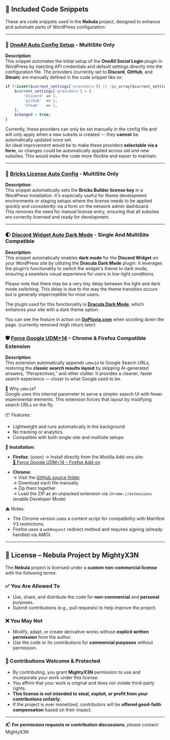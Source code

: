 
## 🔗 Included Code Snippets

These are code snippets used in the **Nebula** project, designed to enhance and automate parts of WordPress configuration:

---

### 🔐 [OneAll Auto Config Setup](https://github.com/MightyX3N/Nebula/blob/main/OneAll%20Auto%20Config%20Setup/code_snippet.txt) - MultiSite Only

**Description**:  
This snippet automates the initial setup of the **OneAll Social Login** plugin in WordPress by injecting API credentials and default settings directly into the configuration file. The providers (currently set to **Discord**, **GitHub**, and **Steam**) are manually defined in the code snippet like so:

```php
if (!isset($current_settings['providers']) || !is_array($current_settings['providers'])) {
    $current_settings['providers'] = [
        'discord' => 1,
        'github'  => 1,
        'steam'   => 1,
    ];
    $changed = true;
}
```

Currently, these providers can only be set manually in the config file and will only apply when a new subsite is created — they **cannot** be automatically updated once set.  
An ideal improvement would be to make these providers **selectable via a form**, so changes could be automatically applied across old and new subsites. This would make the code more flexible and easier to maintain.

---

### 🔑 [Bricks License Auto Config](https://github.com/MightyX3N/Nebula/blob/main/Bricks%20License%20Auto%20Config/code_snippet.txt) - MultiSite Only

**Description**:  
This snippet automatically sets the **Bricks Builder license key** in a WordPress installation. It's especially useful for theme development environments or staging setups where the license needs to be applied quickly and consistently via a form on the network admin dashboard.  
This removes the need for manual license entry, ensuring that all subsites are correctly licensed and ready for development.


---

### 🌓 [Discord Widget Auto Dark Mode](https://github.com/MightyX3N/Nebula/blob/main/Discord%20Widget%20Dark%20Mode/code_snippet.txt) - Single And MultiSite Compatible

**Description**:  
This snippet automatically enables **dark mode** for the **Discord Widget** on your WordPress site by utilizing the **Dracula Dark Mode** plugin. It leverages the plugin’s functionality to switch the widget's theme to dark mode, ensuring a seamless visual experience for users in low-light conditions.

Please note that there may be a very tiny delay between the light and dark mode switching. This delay is due to the way the theme transition occurs but is generally imperceptible for most users.

The plugin used for this functionality is **[Dracula Dark Mode](https://wordpress.org/plugins/dracula-dark-mode/)**, which enhances your site with a dark theme option.

You can see the feature in action on [**GoPluvia.com**](https://gopluvia.com) when scrolling down the page. (currently removed migh return later)

### 🛡️ [Force Google UDM=14](https://github.com/MightyX3N/Nebula/tree/main/Force%20Google%20UDM%3D14) – Chrome & Firefox Compatible Extension

**Description**:  
This extension automatically appends `udm=14` to Google Search URLs, restoring the **classic search results layout** by skipping AI-generated answers, “Perspectives,” and other clutter. It provides a cleaner, faster search experience — closer to what Google used to be.

🧠 Why `udm=14`?  
Google uses this internal parameter to serve a simpler search UI with fewer experimental elements. This extension forces that layout by modifying search URLs on the fly.

📦 Features:
- Lightweight and runs automatically in the background
- No tracking or analytics
- Compatible with both single-site and multisite setups

🧩 **Installation:**
- **Firefox**: (soon) 
  → Install directly from the Mozilla Add-ons site:  
  [🦊 Force Google UDM=14 – Firefox Add-on](https://addons.mozilla.org/en-US/firefox/addon/force-google-udm-14/)

- **Chrome**:  
  → Visit the [GitHub source folder](https://github.com/MightyX3N/Nebula/tree/main/Force%20Google%20UDM%3D14)  
  → Download each file manually  
  → Zip them together  
  → Load the ZIP as an unpacked extension via `chrome://extensions` (enable Developer Mode)

⚠️ Notes:
- The Chrome version uses a content script for compatibility with Manifest V3 restrictions.
- Firefox uses a `webRequest` redirect method and requires signing (already handled via AMO).

---

## 📄 License – Nebula Project by MightyX3N

The **Nebula** project is licensed under a **custom non-commercial license** with the following terms:

### ✅ You Are Allowed To
- Use, share, and distribute the code for **non-commercial** and **personal** purposes.
- Submit contributions (e.g., pull requests) to help improve the project.

### ❌ You May Not
- Modify, adapt, or create derivative works without **explicit written permission** from the author.
- Use the code or its contributions for **commercial purposes** without permission.

### 🤝 Contributions Welcome & Protected
- By contributing, you grant **MightyX3N** permission to use and incorporate your work under this license.
- You affirm that your work is original and does not violate third-party rights.
- **This license is not intended to steal, exploit, or profit from your contributions unfairly.**
- If the project is ever monetized, contributors will be **offered good-faith compensation** based on their impact.

---

📬 **For permission requests or contribution discussions**, please contact: MightyX3N
